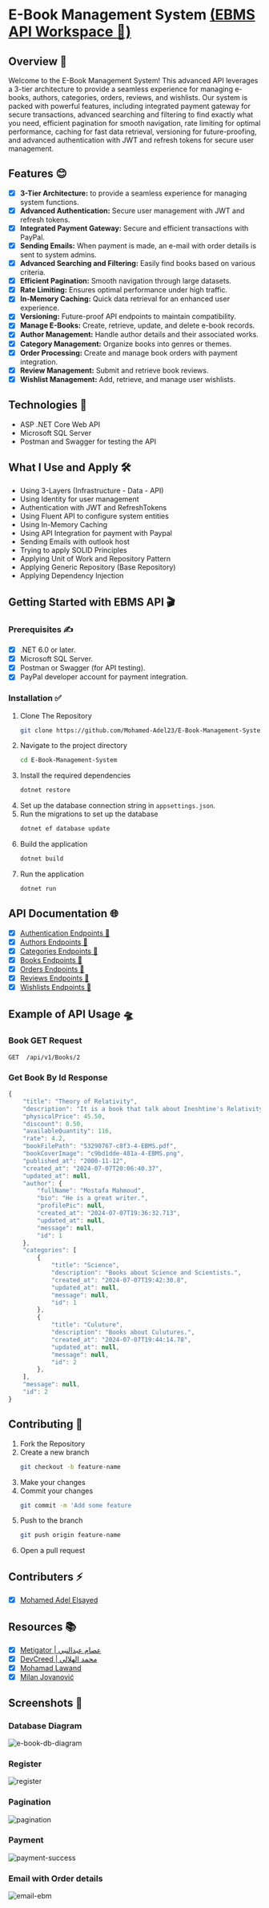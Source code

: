# E-Book Management System [(EBMS API Workspace 🚀)](https://www.postman.com/bnadel/workspace/e-book-management-system)

## Overview 👋
Welcome to the E-Book Management System! This advanced API leverages a 3-tier architecture to provide a seamless experience for managing e-books, authors, categories, orders, reviews, and wishlists. 
Our system is packed with powerful features, including integrated payment gateway for secure transactions, advanced searching and filtering to find exactly what you need, 
efficient pagination for smooth navigation, rate limiting for optimal performance, caching for fast data retrieval, versioning for future-proofing, 
and advanced authentication with JWT and refresh tokens for secure user management.

## Features 😊
- [x] **3-Tier Architecture:** to provide a seamless experience for managing system functions.
- [x] **Advanced Authentication:** Secure user management with JWT and refresh tokens.
- [x] **Integrated Payment Gateway:** Secure and efficient transactions with PayPal.
- [x] **Sending Emails:** When payment is made, an e-mail with order details is sent to system admins.
- [x] **Advanced Searching and Filtering:** Easily find books based on various criteria.
- [x] **Efficient Pagination:** Smooth navigation through large datasets.
- [x] **Rate Limiting:** Ensures optimal performance under high traffic.
- [x] **In-Memory Caching:** Quick data retrieval for an enhanced user experience.
- [x] **Versioning:** Future-proof API endpoints to maintain compatibility.
- [x] **Manage E-Books:** Create, retrieve, update, and delete e-book records.
- [x] **Author Management:** Handle author details and their associated works.
- [x] **Category Management:** Organize books into genres or themes.
- [x] **Order Processing:** Create and manage book orders with payment integration.
- [x] **Review Management:** Submit and retrieve book reviews.
- [x] **Wishlist Management:** Add, retrieve, and manage user wishlists.

## Technologies 🤖
- ASP .NET Core Web API
- Microsoft SQL Server
- Postman and Swagger for testing the API

## What I Use and Apply 🛠️
- Using 3-Layers (Infrastructure - Data - API)
- Using Identity for user management
- Authentication with JWT and RefreshTokens
- Using Fluent API to configure system entities
- Using In-Memory Caching
- Using API Integration for payment with Paypal
- Sending Emails with outlook host
- Trying to apply SOLID Principles
- Applying Unit of Work and Repository Pattern
- Applying Generic Repository (Base Repository)
- Applying Dependency Injection

## Getting Started with EBMS API 🎬
### Prerequisites ✍
- [x] .NET 6.0 or later.
- [x] Microsoft SQL Server.
- [x] Postman or Swagger (for API testing).
- [x] PayPal developer account for payment integration.
### Installation ✅
1. Clone The Repository
   ```bash
   git clone https://github.com/Mohamed-Adel23/E-Book-Management-System
   ```
2. Navigate to the project directory
   ```bash
   cd E-Book-Management-System
   ```
3. Install the required dependencies
   ```bash
   dotnet restore
   ```
4. Set up the database connection string in `appsettings.json`.
5. Run the migrations to set up the database
   ```bash
   dotnet ef database update
   ```
6. Build the application
   ```bash
   dotnet build
   ```
7. Run the application
   ```bash
   dotnet run
   ```
## API Documentation 🌐
- [x] [Authentication Endpoints 🚀](https://documenter.getpostman.com/view/28631317/2sA3e5dTjA)
- [x] [Authors Endpoints 🚀](https://documenter.getpostman.com/view/28631317/2sA3e5dTjE)
- [x] [Categories Endpoints 🚀](https://documenter.getpostman.com/view/28631317/2sA3e5dnyt)
- [x] [Books Endpoints 🚀](https://documenter.getpostman.com/view/28631317/2sA3e5dnys)
- [x] [Orders Endpoints 🚀](https://documenter.getpostman.com/view/28631317/2sA3e5dnyu)
- [x] [Reviews Endpoints 🚀](https://documenter.getpostman.com/view/28631317/2sA3e5dnyv)
- [x] [Wishlists Endpoints 🚀](https://documenter.getpostman.com/view/28631317/2sA3e5do4C)
   
## Example of API Usage 🛸
### Book GET Request 
  ```http
  GET  /api/v1/Books/2
  ```
### Get Book By Id Response
  ```javascript
  {
      "title": "Theory of Relativity",
      "description": "It is a book that talk about Ineshtine's Relativity",
      "physicalPrice": 45.50,
      "discount": 0.50,
      "availableQuantity": 116,
      "rate": 4.2,
      "bookFilePath": "53290767-c8f3-4-EBMS.pdf",
      "bookCoverImage": "c9bd1dde-481a-4-EBMS.png",
      "published_at": "2000-11-12",
      "created_at": "2024-07-07T20:06:40.37",
      "updated_at": null,
      "author": {
          "fullName": "Mostafa Mahmoud",
          "bio": "He is a great writer.",
          "profilePic": null,
          "created_at": "2024-07-07T19:36:32.713",
          "updated_at": null,
          "message": null,
          "id": 1
      },
      "categories": [
          {
              "title": "Science",
              "description": "Books about Science and Scientists.",
              "created_at": "2024-07-07T19:42:30.8",
              "updated_at": null,
              "message": null,
              "id": 1
          },
          {
              "title": "Culuture",
              "description": "Books about Culutures.",
              "created_at": "2024-07-07T19:44:14.78",
              "updated_at": null,
              "message": null,
              "id": 2
          },
      ],
      "message": null,
      "id": 2
  }
  ```

## Contributing 🤝
1. Fork the Repository
2. Create a new branch
   ```bash
   git checkout -b feature-name
   ```
3. Make your changes
4. Commit your changes
   ```bash
   git commit -m 'Add some feature
   ```
5. Push to the branch
   ```bash
   git push origin feature-name
   ```
6. Open a pull request

## Contributers ⚡
- [x] [Mohamed Adel Elsayed](https://github.com/Mohamed-Adel23)

## Resources 📚
- [x] [Metigator | عصام عبدالنبي](https://www.youtube.com/@Metigator)
- [x] [DevCreed | محمد الهلالي](https://www.youtube.com/@DevCreed)
- [x] [Mohamad Lawand](https://www.youtube.com/@MohamadLawand)
- [x] [Milan Jovanović](https://www.youtube.com/@MilanJovanovicTech)

## Screenshots 🎥
### Database Diagram
![e-book-db-diagram](https://github.com/user-attachments/assets/413d8ea8-3b2d-4fc0-9c1a-ee9d1e4c31a6)

### Register
![register](https://github.com/user-attachments/assets/f1567944-0913-4219-a222-2ffe6a49659b)

### Pagination
![pagination](https://github.com/user-attachments/assets/8ec49bc6-851d-4656-ac65-1bdd75859c77)

### Payment
![payment-success](https://github.com/user-attachments/assets/e2d6fc2b-b786-4775-aa9e-30eb6d77a733)

### Email with Order details
![email-ebm](https://github.com/user-attachments/assets/e7d4193a-90e0-4759-ae91-ab7b8a2413d7)
